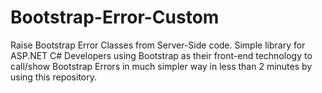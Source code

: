 # Bootstrap-Error-Custom
Raise Bootstrap Error Classes from Server-Side code. Simple library for ASP.NET C# Developers using Bootstrap as their front-end technology to call/show Bootstrap Errors in much simpler way in less than 2 minutes by using this repository.
